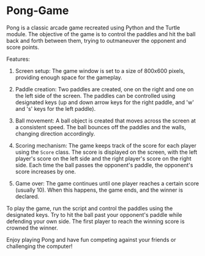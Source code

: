 # Pong-Game

Pong is a classic arcade game recreated using Python and the Turtle module. The objective of the game is to control the paddles and hit the ball back and forth between them, trying to outmaneuver the opponent and score points.

Features:

1. Screen setup: The game window is set to a size of 800x600 pixels, providing enough space for the gameplay.

2. Paddle creation: Two paddles are created, one on the right and one on the left side of the screen. The paddles can be controlled using designated keys (up and down arrow keys for the right paddle, and 'w' and 's' keys for the left paddle).

3. Ball movement: A ball object is created that moves across the screen at a consistent speed. The ball bounces off the paddles and the walls, changing direction accordingly.

4. Scoring mechanism: The game keeps track of the score for each player using the `Score` class. The score is displayed on the screen, with the left player's score on the left side and the right player's score on the right side. Each time the ball passes the opponent's paddle, the opponent's score increases by one.

5. Game over: The game continues until one player reaches a certain score (usually 10). When this happens, the game ends, and the winner is declared.

To play the game, run the script and control the paddles using the designated keys. Try to hit the ball past your opponent's paddle while defending your own side. The first player to reach the winning score is crowned the winner.

Enjoy playing Pong and have fun competing against your friends or challenging the computer!
